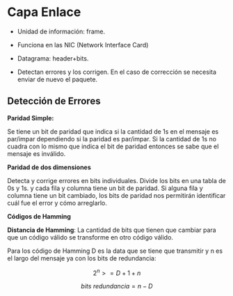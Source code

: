 # Capa Enlace

- Unidad de información: frame.

- Funciona en las NIC (Network Interface Card)

- Datagrama: header+bits.

- Detectan errores y los corrigen. En el caso de corrección se necesita enviar
  de nuevo el paquete.

## Detección de Errores

**Paridad Simple:**

Se tiene un bit de paridad que indica si la cantidad de 1s en el mensaje es
par/impar dependiendo si la paridad es par/impar. Si la cantidad de 1s no cuadra
con lo mismo que indica el bit de paridad entonces se sabe que el mensaje es
inválido.

**Paridad de dos dimensiones**

Detecta y corrige errores en bits individuales. Divide los bits en una tabla de
0s y 1s. y cada fila y columna tiene un bit de paridad. Si alguna fila y columna
tiene un bit cambiado, los bits de paridad nos permitirán identificar cuál fue
el error y cómo arreglarlo.

**Códigos de Hamming**

**Distancia de Hamming**: La cantidad de bits que tienen que cambiar para que un
código válido se transforme en otro código válido.

Para los código de Hamming D es la data que se tiene que transmitir y n es el
largo del mensaje ya con los bits de redundancia:

$$
2^n>= D+1+n
$$

$$
bits\ redundancia = n-D
$$
